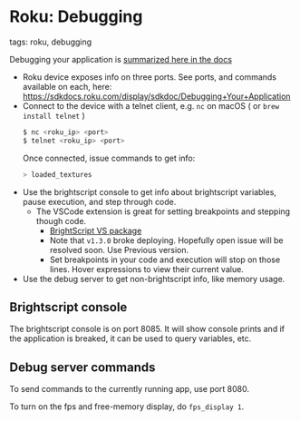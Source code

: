 # Roku: Debugging

tags: roku, debugging

Debugging your application is [summarized here in the docs](https://sdkdocs.roku.com/display/sdkdoc/Debugging+Your+Application)

* Roku device exposes info on three ports. See ports, and commands available on each, here: https://sdkdocs.roku.com/display/sdkdoc/Debugging+Your+Application
* Connect to the device with a telnet client, e.g. `nc` on macOS ( or `brew install telnet` )
  ```bash
  $ nc <roku_ip> <port>
  $ telnet <roku_ip> <port>
  ```
  Once connected, issue commands to get info:
  ```bash
  > loaded_textures
  ```
* Use the brightscript console to get info about brightscript variables, pause execution, and step through code.
  * The VSCode extension is great for setting breakpoints and stepping though code.
    * [BrightScript VS package](https://marketplace.visualstudio.com/items?itemName=celsoaf.brightscript)
    * Note that `v1.3.0` broke deploying. Hopefully open issue will be resolved soon. Use Previous version.
    * Set breakpoints in your code and execution will stop on those lines. Hover expressions to view their current value.
* Use the debug server to get non-brightscript info, like memory usage.

## Brightscript console

The brightscript console is on port 8085. It will show console prints and if the application is breaked, it can be used
to query variables, etc.

## Debug server commands

To send commands to the currently running app, use port 8080.

To turn on the fps and free-memory display, do `fps_display 1`.
